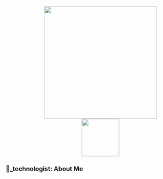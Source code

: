 <div align="center"> 
  <img src="https://media.giphy.com/media/xT0Gqn9yuw8hnPGn5K/giphy.gif" width="300" height="300"/>
</div>
<div id="header" align="center">
<img src="https://upload.wikimedia.org/wikipedia/commons/b/bd/Bagua_Zhao_Huiqian.jpg" width="100"/></div>

### 👨_technologist: About Me 
